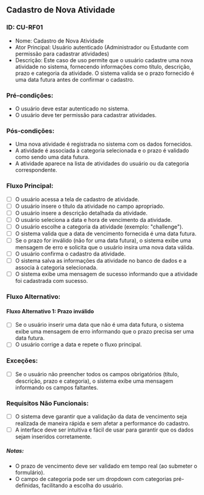 ## Cadastro de Nova Atividade
### ID: CU-RF01
- Nome: Cadastro de Nova Atividade
- Ator Principal: Usuário autenticado (Administrador ou Estudante com permissão para cadastrar atividades)
- Descrição: Este caso de uso permite que o usuário cadastre uma nova atividade no sistema, fornecendo informações como título, descrição, prazo e categoria da atividade. O sistema valida se o prazo fornecido é uma data futura antes de confirmar o cadastro.


### Pré-condições:
- O usuário deve estar autenticado no sistema.
- O usuário deve ter permissão para cadastrar atividades.

### Pós-condições:
- Uma nova atividade é registrada no sistema com os dados fornecidos.
- A atividade é associada à categoria selecionada e o prazo é validado como sendo uma data futura.
- A atividade aparece na lista de atividades do usuário ou da categoria correspondente.

### Fluxo Principal:
- [ ] O usuário acessa a tela de cadastro de atividade.
- [ ] O usuário insere o título da atividade no campo apropriado.
- [ ] O usuário insere a descrição detalhada da atividade.
- [ ] O usuário seleciona a data e hora de vencimento da atividade.
- [ ] O usuário escolhe a categoria da atividade (exemplo: "challenge").
- [ ] O sistema valida que a data de vencimento fornecida é uma data futura.
- [ ] Se o prazo for inválido (não for uma data futura), o sistema exibe uma mensagem de erro e solicita que o usuário insira uma nova data válida.
- [ ] O usuário confirma o cadastro da atividade.
- [ ] O sistema salva as informações da atividade no banco de dados e a associa à categoria selecionada.
- [ ] O sistema exibe uma mensagem de sucesso informando que a atividade foi cadastrada com sucesso.

### Fluxo Alternativo:
#### Fluxo Alternativo 1: Prazo inválido
- [ ] Se o usuário inserir uma data que não é uma data futura, o sistema exibe uma mensagem de erro informando que o prazo precisa ser uma data futura.
- [ ] O usuário corrige a data e repete o fluxo principal.

### Exceções:
- [ ] Se o usuário não preencher todos os campos obrigatórios (título, descrição, prazo e categoria), o sistema exibe uma mensagem informando os campos faltantes.

### Requisitos Não Funcionais:
- [ ] O sistema deve garantir que a validação da data de vencimento seja realizada de maneira rápida e sem afetar a performance do cadastro.
- [ ] A interface deve ser intuitiva e fácil de usar para garantir que os dados sejam inseridos corretamente.

##### Notas:
- O prazo de vencimento deve ser validado em tempo real (ao submeter o formulário).
- O campo de categoria pode ser um dropdown com categorias pré-definidas, facilitando a escolha do usuário.